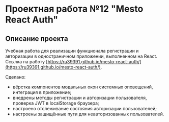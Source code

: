 # Проектная работа №12 "Mesto React Auth"

## Описание проекта

Учебная работа для реализации функционала регистрации и авторизации в одностраничном приложении, выполненном на React. Ссылка на работу [https://ru39391.github.io/mesto-react-auth/](https://ru39391.github.io/mesto-react-auth/).

Сделано: 

- вёрстка компонентов модальных окон системных оповещений, интеграция в приложение;
- внедрены методы регистрации и авторизации пользователя, проверка JWT в localStorage браузера;
- настроено отслеживание состояния авторизации пользователей;
- настроены защищённые пути для неавторизованных пользователей.